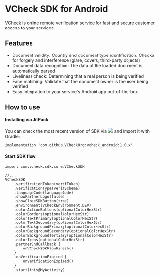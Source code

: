 # VCheck SDK for Android

[VCheck](https://vycheck.com/) is online remote verification service for fast and secure customer access to your services.

## Features

- Document validity: Country and document type identification. Checks for forgery and interference (glare, covers, third-party objects)
- Document data recognition: The data of the loaded document is automatically parsed
- Liveliness check: Determining that a real person is being verified
- Face matching: Validate that the document owner is the user being verified
- Easy integration to your service's Android app out-of-the-box

## How to use
#### Installing via JitPack

You can check the most recent version of SDK via [![](https://jitpack.io/v/VCheckOrg/vcheck_android.svg)](https://jitpack.io/#VCheckOrg/vcheck_android) and import it with Gradle:
```
implementation 'com.github.VCheckOrg:vcheck_android:1.0.x'
```

#### Start SDK flow

```
import com.vcheck.sdk.core.VCheckSDK

//...
VCheckSDK
    .verificationToken(verifToken)
    .verificationType(verifScheme)
    .languageCode(languageCode)
    .showPartnerLogo(false)
    .showCloseSDKButton(true)
    .environment(VCheckEnvironment.DEV)
    .colorActionButtons(optionalColorHexStr)
    .colorBorders(optionalColorHexStr)
    .colorTextPrimary(optionalColorHexStr)
    .colorTextSecondary(optionalColorHexStr)
    .colorBackgroundPrimary(optionalColorHexStr)
    .colorBackgroundSecondary(optionalColorHexStr)
    .colorBackgroundTertiary(optionalColorHexStr)
    .colorIcons(optionalColorHexStr)
    .partnerEndCallback {
        onVCheckSDKFlowFinish()
    }
    .onVerificationExpired {
        onVerificationExpired()
    }
    .start(this@MyActivity)
```
